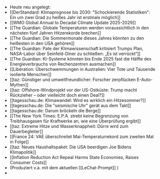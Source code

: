 - Heute neu angelegt:
- [[DerStandard: Klimaprognose bis 2030: "Schockierende Statistiken": Ein um zwei Grad zu heißes Jahr ist erstmals möglich]]
- [[WMO Global Annual to Decadal Climate Update 2025-2029]]
- [[The Guardian: Globale Temperaturen werden voraussichtlich in den nächsten fünf Jahren Hitzerekorde brechen]]
- [[The Guardian: Die Sommermonate dieses Jahres könnten zu den heißesten in den USA gehören]]
- [[The Guardian: Pate der Klimawissenschaft kritisiert Trumps Plan, NASA-Labor über Seinfeld-Diner zu schließen: „Es ist verrückt“]]
- [[The Guardian: KI-Systeme könnten bis Ende 2025 fast die Hälfte des Energieverbrauchs von Rechenzentren ausmachen]]
- [[Libération: Überschwemmungen in Australien: Vier Tote und Tausende isolierte Menschen]]
- [[taz: Günstiger und umweltfreundlicher: Forscher zerpflücken E-Auto-Mythen]]
- [[taz: Offshore-Windprojekt vor der US-Ostküste: Trump macht Rückzieher – oder vielleicht doch einen Deal?]]
- [[tagesschau.de: Klimawandel: Wird es wirklich ein Hitzesommer?]]
- [[tagesschau.de: Die "seismische Uhr" gerät aus dem Takt]]
- [[tagesschau.de: Darum bröckeln die Berge]]
- [[The New York Times: E.P.A. strebt keine Begrenzung von Treibhausgasen für Kraftwerke an, wie eine Überprüfung ergibt]]
- [[taz: Extreme Hitze und Wasserknappheit: Dürre wird zum Dauerbegleiter]]
- [[France 24: VAE überschreitet Mai-Temperaturrekord zum zweiten Mal in Folge]]
- [[taz: Neues Haushaltspaket: Die USA beerdigen Joe Bidens Klimapolitik]]
- [[Inflation Reduction Act Repeal Harms State Economies, Raises Consumer Costs]]
- (Produziert v.a. mit dem aktuellen [[LeChat-Prompt]] )
-